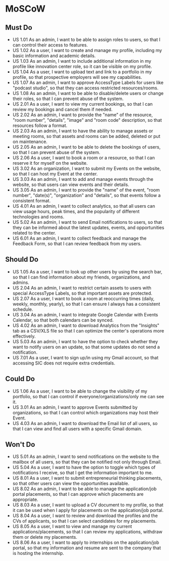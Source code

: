 # MoSCoW

## Must Do

- US 1.01 As an admin, I want to be able to assign roles to users, so that I can control their access to features.
- US 1.02 As a user, I want to create and manage my profile, including my basic information and academic details.
- US 1.03 As an admin, I want to include additional information in my profile like innovation center role, so it can be visible on my profile.
- US 1.04 As a user, I want to upload text and link to a portfolio in my profile, so that prospective employers will see my capabilities.
- US 1.07 As an admin, I want to approve AccessType Labels for users like "podcast studio", so that they can access restricted resources/rooms.
- US 1.08 As an admin, I want to be able to disable/delete users or change their roles, so that I can prevent abuse of the system.
- US 2.01 As a user, I want to view my current bookings, so that I can review my bookings and cancel them if needed.
- US 2.02 As an admin, I want to provide the "name" of the resource, "room number", "details", "image" and "room code" description, so that resources follow a format.
- US 2.03 As an admin, I want to have the ability to manage assets or meeting rooms, so that assets and rooms can be added, deleted or put on maintenance.
- US 2.05 As an admin, I want to be able to delete the bookings of users, so that I can prevent abuse of the system.
- US 2.06 As a user, I want to book a room or a resource, so that I can reserve it for myself on the website.
- US 3.02 As an organization, I want to submit my Events on the website, so that I can host my Event at the center.
- US 3.03 As an admin, I want to add and manage events through the website, so that users can view events and their details.
- US 3.05 As an admin, I want to provide the "name" of the event, "room number", "date(s)", "organization" and "details", so that events follow a consistent format.
- US 4.01 As an admin, I want to collect analytics, so that all users can view usage hours, peak times, and the popularity of different technologies and rooms.
- US 5.02 As an admin, I want to send Email notifications to users, so that they can be informed about the latest updates, events, and opportunities related to the center.
- US 6.01 As an admin, I want to collect feedback and manage the Feedback Form, so that I can review feedback from my users.

## Should Do
- US 1.05 As a user, I want to look up other users by using the search bar, so that I can find information about my friends, organizations, and admins.
- US 2.04 As an admin, I want to restrict certain assets to users with special AccessType Labels, so that important assets are protected.
- US 2.07 As a user, I want to book a room at reoccurring times (daily, weekly, monthly, yearly), so that I can ensure I always has a consistent schedule.
- US 3.04 As an admin, I want to integrate Google Calendar with Events Calendar, so that both calendars can be synced.
- US 4.02 As an admin, I want to download Analytics from the "Insights" tab as a CSV/XLS file so that I can optimize the center's operations more effectively.
- US 5.03 As an admin, I want to have the option to check whether they want to notify users on an update, so that some updates do not send a notification.
- US 7.01 As a user, I want to sign up/in using my Gmail account, so that accessing SIC does not require extra credentials.

## Could Do
- US 1.06 As a user, I want to be able to change the visibility of my portfolio, so that I can control if everyone/organizations/only me can see it.
- US 3.01 As an admin, I want to approve Events submitted by organizations, so that I can control which organizations may host their Event.
- US 4.03 As an admin, I want to download the Email list of all users, so that I can view and find all users with a specific Gmail domain.

## Won't Do
- US 5.01 As an admin, I want to send notifications on the website to the mailbox of all users, so that they can be notified not only through Email.
- US 5.04 As a user, I want to have the option to toggle which types of notifications I receive, so that I get the information important to me.
- US 8.01 As a user, I want to submit entrepreneurial thinking placements, so that other users can view the opportunities available.
- US 8.02 As an admin, I want to be able to manage the application/job portal placements, so that I can approve which placements are appropriate.
- US 8.03 As a user, I want to upload a CV document to my profile, so that it can be used when I apply for placements on the application/job portal.
- US 8.04 As a user, I want to review and download the profiles and the CVs of applicants, so that I can select candidates for my placements.
- US 8.05 As a user, I want to view and manage my current applications/placements, so that I can review my applications, withdraw them or delete my placements.
- US 8.06 As a user, I want to apply to internships on the application/job portal, so that my information and resume are sent to the company that is hosting the internship.

